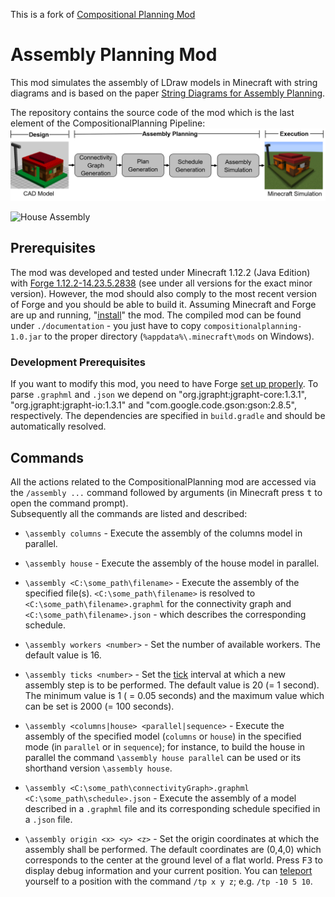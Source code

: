This is a fork of [Compositional Planning Mod](https://github.com/CompositionalPlanning/CompositionalPlanning.git)

# Assembly Planning Mod
This mod simulates the assembly of LDraw models in Minecraft with string diagrams and is based on the paper [String Diagrams for Assembly Planning](https://arxiv.org/abs/1909.10475). 

The repository contains the source code of the mod which is the last element of the CompositionalPlanning Pipeline:
![Compositional Planning Pipeline](documentation/compositionalPlanningPipeline.png)

![House Assembly](documentation/assemblyHouseParallel16.gif)

##  Prerequisites
The mod was developed and tested under Minecraft 1.12.2 (Java Edition) with [Forge 1.12.2-14.23.5.2838](https://files.minecraftforge.net/maven/net/minecraftforge/forge/index_1.12.2.html) (see under all versions for the exact minor version). However, the mod should also comply to the most recent version of Forge and you should be able to build it. Assuming Minecraft and Forge are up and running, "[install](https://www.instructables.com/id/How-to-Install-Mods-for-Minecraft-Forge/)" the mod. The compiled mod can be found under `./documentation` - you just have to copy `compositionalplanning-1.0.jar` to the proper directory (`%appdata%\.minecraft\mods` on Windows).

### Development Prerequisites

If you want to modify this mod, you need to have Forge [set up properly](https://mcforge.readthedocs.io/en/latest/gettingstarted/).
To parse `.graphml` and `.json` we depend on "org.jgrapht:jgrapht-core:1.3.1", "org.jgrapht:jgrapht-io:1.3.1" and "com.google.code.gson:gson:2.8.5", respectively. The dependencies are specified in `build.gradle` and should be automatically resolved.

## Commands
All the actions related to the CompositionalPlanning mod are accessed via the `/assembly ...` command followed by arguments (in Minecraft press <kbd>t</kbd> to open the command prompt).  
Subsequently all the commands are listed and described:

- `\assembly columns` - Execute the assembly of the columns model in parallel.  

- `\assembly house` - Execute the assembly of the house model in parallel.  

- `\assembly <C:\some_path\filename>` - Execute the assembly of the specified file(s). `<C:\some_path\filename>` is resolved to `<C:\some_path\filename>.graphml` for the connectivity graph and `<C:\some_path\filename>.json` - which describes the corresponding schedule.  

- `\assembly workers <number>` - Set the number of available workers. The default value is 16.  

- `\assembly ticks <number>` - Set the [tick](https://minecraft.gamepedia.com/Tick) interval at which a new assembly step is to be performed. The default value is 20 (= 1 second). The minimum value is 1 ( = 0.05 seconds) and the maximum value which can be set is 2000 (= 100 seconds).  

- `\assembly <columns|house> <parallel|sequence>` - Execute the assembly of the specified model (`columns` or `house`) in the specified mode (in `parallel` or in `sequence`); for instance, to build the house in parallel the command `\assembly house parallel` can be used or its shorthand version `\assembly house`.  

- `\assembly <C:\some_path\connectivityGraph>.graphml <C:\some_path\schedule>.json` - Execute the assembly of a model described in a `.graphml` file and its corresponding schedule specified in a `.json` file.  

- `\assembly origin <x> <y> <z>` - Set the origin coordinates at which the assembly shall be performed. The default coordinates are (0,4,0) which corresponds to the center at the ground level of a flat world. Press <kbd>F3</kbd> to display debug information and your current position. You can [teleport](https://minecraft.gamepedia.com/Commands/tp) yourself to a position with the command `/tp x y z`; e.g. `/tp -10 5 10`.  